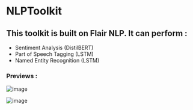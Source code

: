 # NLPToolkit

## This toolkit is built on Flair NLP. It can perform :
- Sentiment Analysis (DistilBERT)
- Part of Speech Tagging (LSTM)
- Named Entity Recognition (LSTM)

### Previews :
![image](https://user-images.githubusercontent.com/55736716/125052589-c3031080-e0c1-11eb-8432-0b0ce32ee54e.png)

![image](https://user-images.githubusercontent.com/55736716/125157166-f196ef00-e186-11eb-8804-f48c6797cafb.png)


